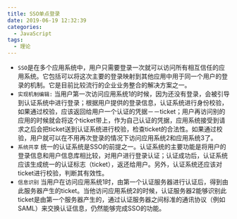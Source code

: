 ```yaml
---
title: SSO单点登录
date: 2019-06-19 12:32:39
categories:
  - JavaScript
tags: 
  - 理论
---
```


- <code>SSO</code>是在多个应用系统中，用户只需要登录一次就可以访问所有相互信任的应用系统。它包括可以将这次主要的登录映射到其他应用中用于同一个用户的登录的机制。它是目前比较流行的企业业务整合的解决方案之一。
- <code>实现机制编辑:</code>
当用户第一次访问应用系统1的时候，因为还没有登录，会被引导到认证系统中进行登录；根据用户提供的登录信息，认证系统进行身份校验，如果通过校验，应该返回给用户一个认证的凭据－－ticket；用户再访问别的应用的时候就会将这个ticket带上，作为自己认证的凭据，应用系统接受到请求之后会把ticket送到认证系统进行校验，检查ticket的合法性。如果通过校验，用户就可以在不用再次登录的情况下访问应用系统2和应用系统3了。
- <code>系统共享</code>
统一的认证系统是SSO的前提之一。认证系统的主要功能是将用户的登录信息和用户信息库相比较，对用户进行登录认证；认证成功后，认证系统应该生成统一的认证标志（ticket），返还给用户。另外，认证系统还应该对ticket进行校验，判断其有效性。
- <code>信息识别</code>
当用户在访问应用系统1时，由第一个认证服务器进行认证后，得到由此服务器产生的ticket。当他访问应用系统2的时候，认证服务器2能够识别此ticket是由第一个服务器产生的，通过认证服务器之间标准的通讯协议（例如SAML）来交换认证信息，仍然能够完成SSO的功能。